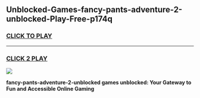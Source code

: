 
## Unblocked-Games-fancy-pants-adventure-2-unblocked-Play-Free-p174q
<h3>
<a href="https://premium76.site?title=fancy-pants-adventure-2-unblocked&ref=20M">CLICK TO PLAY</a></h3>
<hr>

<h3>
<a href="https://premium76.site?title=fancy-pants-adventure-2-unblocked&ref=20M">CLICK 2 PLAY</a>
  
</h3>

<a href="https://premium76.site?title=fancy-pants-adventure-2-unblocked&ref=19M"><img src="https://clearcache.store/games.png"></a>


**fancy-pants-adventure-2-unblocked games unblocked: Your Gateway to Fun and Accessible Online Gaming**

